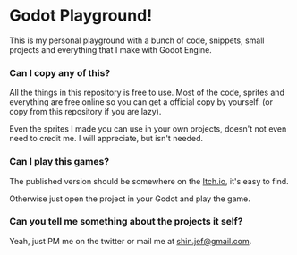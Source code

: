 # Godot Playground!

This is my personal playground with a bunch of code, snippets, small projects and everything that I make with Godot Engine.

### Can I copy any of this?

All the things in this repository is free to use. Most of the code, sprites and everything are free online so you can get a official copy by yourself. (or copy from this repository if you are lazy).

Even the sprites I made you can use in your own projects, doesn't not even need to credit me. I will appreciate, but isn't needed.

### Can I play this games? 

The published version should be somewhere on the [Itch.io](https://itch.io), it's easy to find.

Otherwise just open the project in your Godot and play the game.

### Can you tell me something about the projects it self?

Yeah, just PM me on the twitter or mail me at shin.jef@gmail.com.
